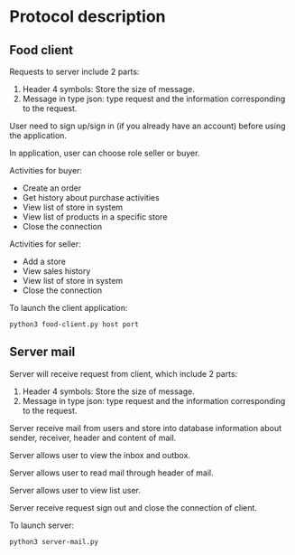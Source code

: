 # Protocol description

## Food client

Requests to server include 2 parts:

1. Header 4 symbols: Store the size of message.
2. Message in type json: type request and the information corresponding to the request.

User need to sign up/sign in (if you already have an account) before using the application.

In application, user can choose role seller or buyer.

Activities for buyer:

- Create an order
- Get history about purchase activities
- View list of store in system
- View list of products in a specific store
- Close the connection

Activities for seller:

- Add a store
- View sales history
- View list of store in system
- Close the connection

To launch the client application:

```
python3 food-client.py host port
```

## Server mail

Server will receive request from client, which include 2 parts:

1. Header 4 symbols: Store the size of message.
2. Message in type json: type request and the information corresponding to the request.

Server receive mail from users  and store into database information about sender, receiver, header and content of mail.

Server allows user to view the inbox and outbox.

Server allows user to read mail through header of mail.

Server allows user to view list user.

Server receive request sign out and close the connection of client.

To launch server:

```
python3 server-mail.py
```
